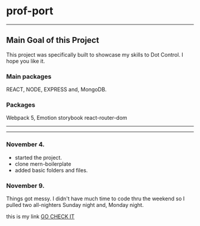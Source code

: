 # prof-port

---

## Main Goal of this Project

This project was specifically built to showcase my skills to Dot Control.
I hope you like it.

### Main packages

REACT, NODE, EXPRESS and, MongoDB.

### Packages

Webpack 5, Emotion storybook react-router-dom

---

---

### November 4.

-   started the project.
-   clone mern-boilerplate
-   added basic folders and files.

### November 9.

Things got messy. I didn't have much time to code thru the weekend so I pulled two all-nighters Sunday night and, Monday night.

this is my link [GO CHECK IT](./md/test.md)

